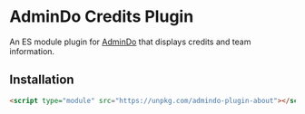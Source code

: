 # AdminDo Credits Plugin

An ES module plugin for [AdminDo](../../README.md) that displays credits and team information.

## Installation

```html
<script type="module" src="https://unpkg.com/admindo-plugin-about"></script>
```
